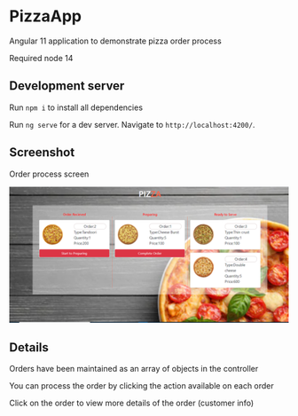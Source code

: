 # PizzaApp

Angular 11 application to demonstrate pizza order process

Required node 14

## Development server
Run `npm i` to install all dependencies

Run `ng serve` for a dev server. Navigate to `http://localhost:4200/`.

## Screenshot
Order process screen

![Alt text](/orderScreen.PNG?raw=true "screen")

## Details

Orders have been maintained as an array of objects in the controller

You can process the order by clicking the action available on each order

Click on the order to view more details of the order (customer info)